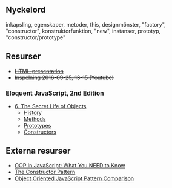 ## Nyckelord

inkapsling, egenskaper, metoder, this, designmönster, "factory",  "constructor", konstruktorfunktion, "new", instanser,  prototyp, "constructor/prototype"

## Resurser
- <del>[HTML-presentation](https://rawgit.com/1dv021/syllabus/master/presentationer/05/index.html#)</del>
- <del>[Inspelning](https://youtu.be/ZWvYAAftlBM) 2016-09-25, 13-15 (Youtube)</del>

### Eloquent JavaScript, 2nd Edition 

- [6. The Secret Life of Objects](http://eloquentjavascript.net/06_object.html)
	- [History](http://eloquentjavascript.net/06_object.html#h_kMzWSXQAtV)
	- [Methods](http://eloquentjavascript.net/06_object.html#h_fkrGgDyRWc)
	- [Prototypes](http://eloquentjavascript.net/06_object.html#h_SumMlRB7yn)
	- [Constructors](http://eloquentjavascript.net/06_object.html#h_YKXJZqcaJA)


## Externa resurser

- [OOP In JavaScript: What You NEED to Know](http://javascriptissexy.com/oop-in-javascript-what-you-need-to-know/)
- [The Constructor Pattern](http://addyosmani.com/resources/essentialjsdesignpatterns/book/#constructorpatternjavascript)
- [Object Oriented JavaScript Pattern Comparison](https://john-dugan.com/object-oriented-javascript-pattern-comparison/)
